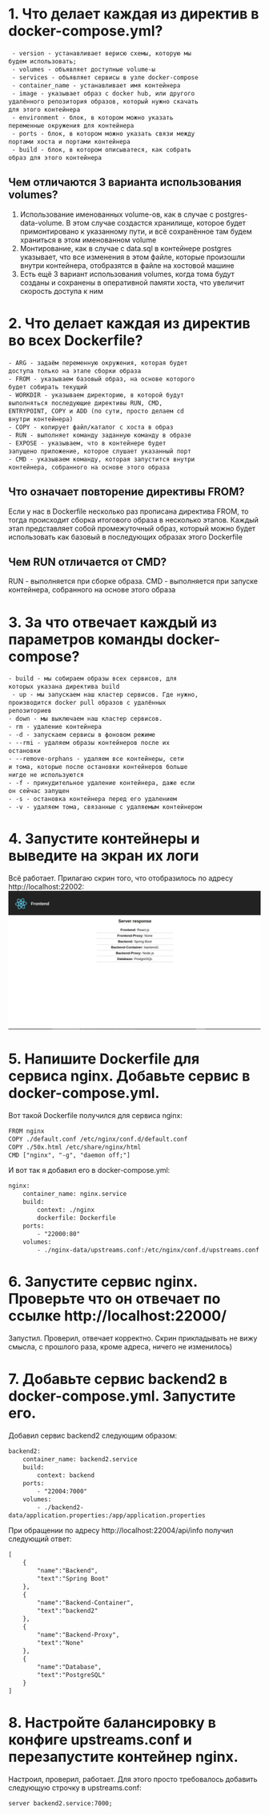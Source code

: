 # 1. Что делает каждая из директив в docker-compose.yml?
     - version - устанавливает верисю схемы, которую мы 
    будем использовать;
     - volumes - объявляет доступные volume-ы
     - services - объявляет сервисы в узле docker-compose
     - container_name - устанавливает имя контейнера
     - image - указывает образ с docker hub, или другого 
    удалённого репозитория образов, который нужно скачать
    для этого контейнера
     - environment - блок, в котором можно указать 
    переменные окружения для контейнера
     - ports - блок, в котором можно указать связи между
    портами хоста и портами контейнера
     - build - блок, в котором описыватеся, как собрать
    образ для этого контейнера

## Чем отличаются 3 варианта использования volumes?
1. Использование именованных volume-ов, как в случае с 
postgres-data-volume. В этом случае создастся 
хранилище, которое будет примонтировано к указанному
пути, и всё сохранённое там будем храниться в этом 
именованном volume
2. Монтирование, как в случае с data.sql в контейнере 
postgres указывает, что все изменения в этом файле, 
которые произошли внутри контейнера, отобразятся
в файле на хостовой машине
3. Есть ещё 3 вариант использования volumes, когда тома
будут созданы и сохранены в оперативной памяти хоста,
что увеличит скорость доступа к ним

# 2. Что делает каждая из директив во всех Dockerfile?
    - ARG - задаём переменную окружения, которая будет
    доступа только на этапе сборки образа
    - FROM - указываем базовый образ, на основе которого
    будет собирать текущий
    - WORKDIR - указываем директорию, в которой будут 
    выполняться последующие директивы RUN, CMD, 
    ENTRYPOINT, COPY и ADD (по сути, просто делаем cd
    внутри контейнера)
    - COPY - копирует файл/каталог с хоста в образ
    - RUN - выполняет команду заданную команду в образе
    - EXPOSE - указываем, что в контейнере будет 
    запущено приложение, которое слушает указанный порт
    - CMD - указываем команду, которая запустится внутри
    контейнера, собранного на основе этого образа

## Что означает повторение директивы FROM?
Если у нас в Dockerfile несколько раз прописана директива 
FROM, то тогда происходит сборка итогового образа в 
несколько этапов. Каждый этап представляет собой 
промежуточный образ, который можно будет использовать
как базовый в последующих образах этого Dockerfile

## Чем RUN отличается от CMD?
RUN - выполняется при сборке образа. CMD - выполняется 
при запуске контейнера, собранного на основе этого образа

# 3. За что отвечает каждый из параметров команды docker-compose?
    - build - мы собираем образы всех сервисов, для 
    которых указана директива build
     - up - мы запускаем наш кластер сервисов. Где нужно,
    производится docker pull образов с удалённых 
    репозиториев
    - down - мы выключаем наш кластер сервисов.
    - rm - удаление контейнера
    - -d - запускаем сервисы в фоновом режиме
    - --rmi - удаляем образы контейнеров после их 
    остановки
    - --remove-orphans - удаляем все контейнеры, сети 
    и тома, которые после остановки контейнеров больше
    нигде не используются
    - -f - принудительное удаление контейнера, даже если
    он сейчас запущен
    - -s - остановка контейнера перед его удалением
    - -v - удаляем тома, связанные с удаляемым контейнером

# 4. Запустите контейнеры и выведите на экран их логи
Всё работает. Прилагаю скрин того, что отобразилось по
адресу http://localhost:22002:
![Скриншот фронта](frontend-screenshot.png)

# 5. Напишите Dockerfile для сервиса nginx. Добавьте сервис в docker-compose.yml.
Вот такой Dockerfile получился для сервиса nginx:

    FROM nginx
    COPY ./default.conf /etc/nginx/conf.d/default.conf
    COPY ./50x.html /etc/share/nginx/html
    CMD ["nginx", "-g", "daemon off;"]

И вот так я добавил его в docker-compose.yml:

    nginx:
        container_name: nginx.service
        build:
            context: ./nginx
            dockerfile: Dockerfile
        ports:
            - "22000:80"
        volumes:
            - ./nginx-data/upstreams.conf:/etc/nginx/conf.d/upstreams.conf
# 6. Запустите сервис nginx. Проверьте что он отвечает по ссылке http://localhost:22000/
Запустил. Проверил, отвечает корректно. Скрин 
прикладывать не вижу смысла, с прошлого раза, 
кроме адреса, ничего не изменилось)

# 7. Добавьте сервис backend2 в docker-compose.yml. Запустите его.
Добавил сервис backend2 следующим образом:

    backend2:
        container_name: backend2.service
        build:
            context: backend
        ports:
            - "22004:7000"
        volumes:
            - ./backend2-data/application.properties:/app/application.properties

При обращении по адресу http://localhost:22004/api/info 
получил следующий ответ:

    [
        {
            "name":"Backend",
            "text":"Spring Boot"
        },
        {
            "name":"Backend-Container",
            "text":"backend2"
        },
        {
            "name":"Backend-Proxy",
            "text":"None"
        },
        {
            "name":"Database",
            "text":"PostgreSQL"
        }
    ]

# 8. Настройте балансировку в конфиге upstreams.conf и перезапустите контейнер nginx.

Настроил, проверил, работает. Для этого просто требовалось
добавить следующую строчку в upstreams.conf:

    server backend2.service:7000;